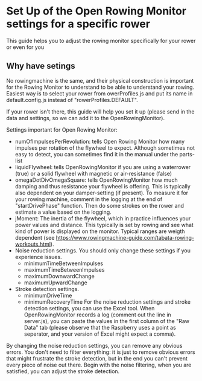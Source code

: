 # Set Up of the Open Rowing Monitor settings for a specific rower

This guide helps you to adjust the rowing monitor specifically for your rower or even for you

## Why have setings
No rowingmachine is the same, and their physical construction is important for the Rowing Monitor to understand to be able to understand your rowing. Easiest way is to select your rower from owerProfiles.js and put its name in default.config.js instead of "rowerProfiles.DEFAULT".

If your rower isn't there, this guide will help you set it up (please send in the data and settings, so we can add it to the OpenRowingMonitor).

Settings important for Open Rowing Monitor:
* numOfImpulsesPerRevolution: tells Open Rowing Monitor how many impulses per rotation of the flywheel to expect. Although sometimes not easy to detect, you can sometimes find it in the manual under the parts-list
* liquidFlywheel: tells OpenRowingMonitor if you are using a waterrower (true) or a solid flywheel with magnetic or air-resistance (false)
* omegaDotDivOmegaSquare: tells OpenRowingMonitor how much damping and thus resistance your flywheel is offering. This is typically also dependent on your damper-setting (if present). To measure it for your rowing machine, comment in the logging at the end of "startDrivePhase" function. Then do some strokes on the rower and estimate a value based on the logging.
* jMoment: The inertia of the flywheel, which in practice influences your power values and distance. This typically is set by rowing and see what kind of power is displayed on the monitor. Typical ranges are weigth dependent (see https://www.rowingmachine-guide.com/tabata-rowing-workouts.html).
* Noise reduction settings. You should only change these settings if you experience issues.
  * minimumTimeBetweenImpulses
  * maximumTimeBetweenImpulses
  * maximumDownwardChange
  * maximumUpwardChange
* Stroke detection settings.
  * minimumDriveTime
  * minimumRecoveryTime
For the noise reduction settings and stroke detection settings, you can use the Excel tool. When OpenRowingMonitor records a log (comment out the line in server.js), you can paste the values in the first column of the "Raw Data" tab (please observe that the Raspberry uses a point as seperator, and your version of Excel might expect a comma).

By changing the noise reduction settings, you can remove any obvious errors. You don't need to filter everything: it is just to remove obvious errors that might frustrate the stroke detection, but in the end you can't prevent every piece of noise out there. Begin with the noise filtering, when you are satisfied, you can adjust the stroke detection.
